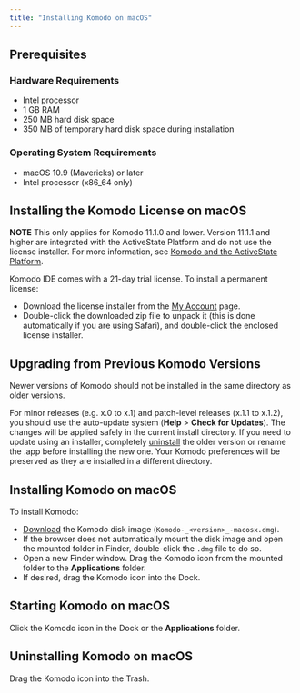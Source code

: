 ```yaml
---
title: "Installing Komodo on macOS"
---
```

<a name="mac_os_x" id="mac_os_x"></a>
<a name="System_Req_OSX" id="System_Req_OSX"></a>
## Prerequisites

### Hardware Requirements

- Intel processor
- 1 GB RAM
- 250 MB hard disk space
- 350 MB of temporary hard disk space during installation

### Operating System Requirements

- macOS 10.9 (Mavericks) or later
- Intel processor (x86_64 only)

<a name="License_Installation_OSX" id="License_Installation_OSX"></a>
## Installing the Komodo License on macOS

**NOTE** This only applies for Komodo 11.1.0 and lower. Version 11.1.1 and higher are integrated with the ActiveState Platform and do not use the license installer. For more information, see [Komodo and the ActiveState Platform](/komodo-platform-login/).

Komodo IDE comes with a 21-day trial license. To install a permanent license:

- Download the license installer from the [My Account](https://account.activestate.com/) page.
- Double-click the downloaded zip file to unpack it (this is done automatically if you are using Safari), and double-click the enclosed license installer.

<a name="Upgrading_OSX" id="Upgrading_OSX"></a>
## Upgrading from Previous Komodo Versions

Newer versions of Komodo should not be installed in the same directory as older versions.

For minor releases (e.g. x.0 to x.1) and patch-level releases (x.1.1 to x.1.2), you should use the auto-update system (**Help** > **Check for Updates**). The changes will be applied safely in the current install directory. If you need to update using an installer, completely [uninstall](#Uninstalling_Komodo_OSX) the older version or rename the .app before installing the new one. Your Komodo preferences will be preserved as they are installed in a different directory.

<a name="Installing_Komodo_on_OSX" id="Installing_Komodo_on_OSX"></a>
## Installing Komodo on macOS

To install Komodo:

- [Download](http://www.activestate.com/komodo) the Komodo disk image (`Komodo-_<version>_-macosx.dmg`).
- If the browser does not automatically mount the disk image and open the mounted folder in Finder, double-click the `.dmg` file to do so.
- Open a new Finder window. Drag the Komodo icon from the mounted folder to the **Applications** folder.
- If desired, drag the Komodo icon into the Dock.

<a name="Starting_Komodo_on_OSX" id="Starting_Komodo_on_OSX"></a>
## Starting Komodo on macOS

Click the Komodo icon in the Dock or the **Applications** folder.

<a name="Uninstalling_Komodo_OSX" id="Uninstalling_Komodo_OSX"></a>
## Uninstalling Komodo on macOS

Drag the Komodo icon into the Trash.
